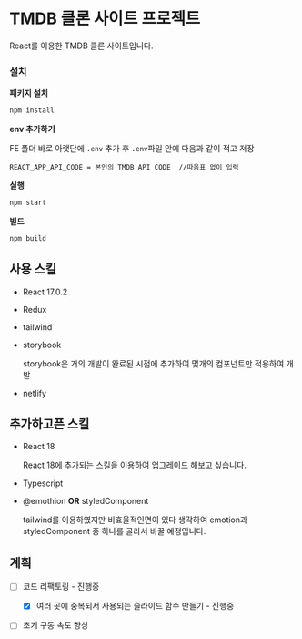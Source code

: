 # TMDB 클론 사이트 프로젝트

React를 이용한 TMDB 클론 사이트입니다.

### 설치

**패키지 설치**

```bash
npm install
```

**env 추가하기**

FE 폴더 바로 아랫단에 `.env` 추가 후 `.env`파일 안에 다음과 같이 적고 저장

```
REACT_APP_API_CODE = 본인의 TMDB API CODE  //따옴표 없이 입력
```

**실행**

```bash
npm start
```

**빌드**

```bash
npm build
```



## 사용 스킬

- React 17.0.2

- Redux

- tailwind

- storybook

  storybook은 거의 개발이 완료된 시점에 추가하여 몇개의 컴포넌트만 적용하여 개발

- netlify



## 추가하고픈 스킬

- React 18

  React 18에 추가되는 스킬을 이용하여 업그레이드 해보고 싶습니다.

- Typescript

- @emothion **OR** styledComponent

  tailwind를 이용하였지만 비효율적인면이 있다 생각하여 emotion과 styledComponent 중 하나를 골라서 바꿀 예정입니다.



## 계획

- [ ] 코드 리팩토링 - 진행중
  - [x] 여러 곳에 중복되서 사용되는 슬라이드 함수 만들기 - 진행중

- [ ] 초기 구동 속도 향상


